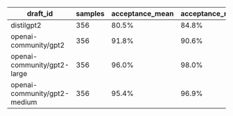 | draft_id | samples | acceptance_mean | acceptance_rate_p50 | acceptance_rate_p95 |
| --- | --- | --- | --- | --- |
| distilgpt2 | 356 | 80.5% | 84.8% | 93.4% |
| openai-community/gpt2 | 356 | 91.8% | 90.6% | 98.8% |
| openai-community/gpt2-large | 356 | 96.0% | 98.0% | 99.6% |
| openai-community/gpt2-medium | 356 | 95.4% | 96.9% | 99.2% |
